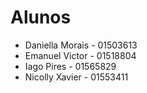 # Alunos

* Daniella Morais - 01503613
* Emanuel Victor - 01518804
* Iago Pires - 01565829
* Nicolly Xavier - 01553411

